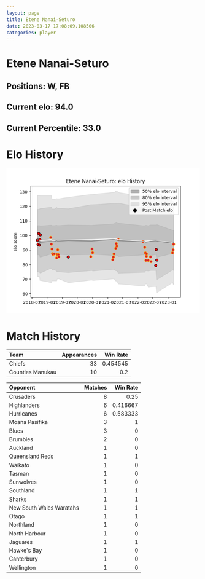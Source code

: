 ```yaml
---  
layout: page  
title: Etene Nanai-Seturo  
date: 2023-03-17 17:08:09.108506  
categories: player  
---
```

# Etene Nanai-Seturo

## Positions: W, FB

## Current elo: 94.0

## Current Percentile: 33.0

# Elo History


![elo history](history_EteneNanai-Seturo.png)
# Match History


| Team             |   Appearances |   Win Rate |
|:-----------------|--------------:|-----------:|
| Chiefs           |            33 |   0.454545 |
| Counties Manukau |            10 |   0.2      |

| Opponent                 |   Matches |   Win Rate |
|:-------------------------|----------:|-----------:|
| Crusaders                |         8 |   0.25     |
| Highlanders              |         6 |   0.416667 |
| Hurricanes               |         6 |   0.583333 |
| Moana Pasifika           |         3 |   1        |
| Blues                    |         3 |   0        |
| Brumbies                 |         2 |   0        |
| Auckland                 |         1 |   0        |
| Queensland Reds          |         1 |   1        |
| Waikato                  |         1 |   0        |
| Tasman                   |         1 |   0        |
| Sunwolves                |         1 |   0        |
| Southland                |         1 |   1        |
| Sharks                   |         1 |   1        |
| New South Wales Waratahs |         1 |   1        |
| Otago                    |         1 |   1        |
| Northland                |         1 |   0        |
| North Harbour            |         1 |   0        |
| Jaguares                 |         1 |   1        |
| Hawke's Bay              |         1 |   0        |
| Canterbury               |         1 |   0        |
| Wellington               |         1 |   0        |